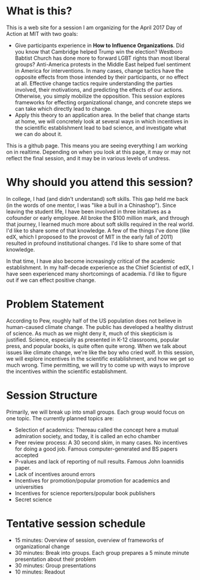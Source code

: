 # What is this?

This is a web site for a session I am organizing for the April 2017
Day of Action at MIT with two goals: 

* Give participants experience in **How to Influence
Organizations**. Did you know that Cambridge helped Trump win the
election? Westboro Babtist Church has done more to forward LGBT rights
than most liberal groups? Anti-America protests in the Middle East
helped fuel sentiment in America for interventions. In many cases,
change tactics have the opposite effects from those intended by their
participants, or no effect at all. Effective change tactics require
understanding the parties involved, their motivations, and predicting
the effects of our actions. Otherwise, you simply mobilize the
opposition. This session explores frameworks for effecting
organizational change, and concrete steps we can take which directly
lead to change.
* Apply this theory to an application area. In the belief that change
starts at home, we will concretely look at several ways in which
incentives in the scientific establishment lead to bad science, and
investigate what we can do about it.

This is a github page. This means you are seeing everything I am
working on in realtime. Depending on when you look at this page, it
may or may not reflect the final session, and it may be in various
levels of undress.

# Why should you attend this session?

In college, I had (and didn't understand) soft skills. This gap held
me back (in the words of one mentor, I was "like a bull in a
Chinashop"). Since leaving the student life, I have been involved in
three initatives as a cofounder or early employee. All broke the $100
million mark, and through that journey, I learned much more about soft
skills required in the real world. I'd like to share some of that
knowledge. A few of the things I've done (like edX, which I proposed
to the provost of MIT in the early fall of 2011) resulted in profound
institutional changes. I'd like to share some of that knowledge.

In that time, I have also become increasingly critical of the academic
establishment. In my half-decade experience as the Chief Scientist of
edX, I have seen experienced many shortcomings of academia. I'd like
to figure out if we can effect positive change.

# Problem Statement

According to Pew, roughly half of the US population does not believe
in human-caused climate change. The public has developed a healthy
distrust of science. As much as we might deny it, much of this
skepticism is justified. Science, especially as presented in K-12
classrooms, popular press, and popular books, is quite often quite
wrong. When we talk about issues like climate change, we're like the
boy who cried wolf. In this session, we will explore incentives in the
scientific establishment, and how we get so much wrong. Time
permitting, we will try to come up with ways to improve the incentives
within the scientific establishment.

# Session Structure

Primarily, we will break up into small groups. Each group would focus
on one topic. The currently planned topics are:

* Selection of academics: Thereau called the concept here a mutual
  admiration society, and today, it is called an echo chamber
* Peer review process: A 30 second skim, in many cases. No incentives
  for doing a good job. Famous computer-generated and BS papers
  accepted
* P-values and lack of reporting of null results. Famous John
  Ioannidis paper.
* Lack of incentives around errors
* Incentives for promotion/popular promotion for academics and
  universities
* Incentives for science reporters/popular book publishers
* Secret science

# Tentative session schedule

* 15 minutes: Overview of session, overview of frameworks of
  organizational change
* 30 minutes: Break into groups. Each group prepares a 5 minute minute
  presentation about their problem
* 30 minutes: Group presentations
* 10 minutes: Readout
